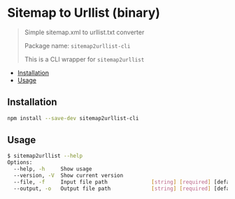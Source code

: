# Sitemap to Urllist (binary)

> Simple sitemap.xml to urllist.txt converter
>
> Package name: `sitemap2urllist-cli`
>
> This is a CLI wrapper for `sitemap2urllist`

<!-- toc -->

- [Installation](#installation)
- [Usage](#usage)

<!-- tocstop -->

## Installation

```sh
npm install --save-dev sitemap2urllist-cli
```

## Usage

```sh
$ sitemap2urllist --help
Options:
  --help, -h     Show usage                                            [boolean]
  --version, -V  Show current version                                  [boolean]
  --file, -f     Input file path              [string] [required] [default: "-"]
  --output, -o   Output file path             [string] [required] [default: "-"]
```
